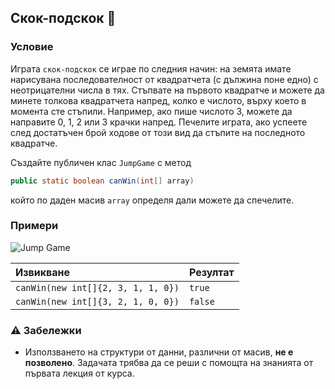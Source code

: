 ## Скок-подскок :runner:

### Условие

Играта `скок-подскок` се играе по следния начин: на земята имате нарисуванa последователност от квадратчета (с дължина поне едно) с неотрицателни числа в тях. Стъпвате на първото квадратче и можете да минете толкова квадратчета напред, колко е числото, върху което в момента сте стъпили. Например, ако пише числото 3, можете да направите 0, 1, 2 или 3 крачки напред. Печелите играта, ако успеете след достатъчен брой ходове от този вид да стъпите на последното квадратче.

Създайте публичен клас `JumpGame` с метод

```java
public static boolean canWin(int[] array)
```

който по даден масив `array` определя дали можете да спечелите.

### Примери

<img src="https://github.com/fmi/java-course/blob/master/01-intro-to-java/lecture/images/lab01-jump-game.jpg" alt="Jump Game">

| Извикване                          | Резултат |
| :--------------------------------- | :------- |
| `canWin(new int[]{2, 3, 1, 1, 0})` | `true`   |
| `canWin(new int[]{3, 2, 1, 0, 0})` | `false`  |

### :warning: Забележки

- Използването на структури от данни, различни от масив, **не е позволено**. Задачата трябва да се реши с помощта на знанията от първата лекция от курса.
